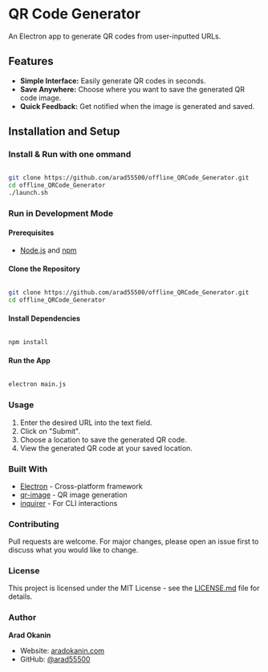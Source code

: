 # QR Code Generator

An Electron app to generate QR codes from user-inputted URLs.

## Features

- **Simple Interface:** Easily generate QR codes in seconds.
- **Save Anywhere:** Choose where you want to save the generated QR code image.
- **Quick Feedback:** Get notified when the image is generated and saved.

## Installation and Setup

### Install & Run with one ommand
```bash

git clone https://github.com/arad55500/offline_QRCode_Generator.git
cd offline_QRCode_Generator
./launch.sh

```

### Run in Development Mode

#### Prerequisites

- [Node.js](https://nodejs.org/en/) and [npm](https://www.npmjs.com/)

#### Clone the Repository

```bash

git clone https://github.com/arad55500/offline_QRCode_Generator.git
cd offline_QRCode_Generator

```

#### Install Dependencies

```bash

npm install

```

#### Run the App

```bash

electron main.js

```

### Usage

1. Enter the desired URL into the text field.
2. Click on "Submit".
3. Choose a location to save the generated QR code.
4. View the generated QR code at your saved location.

### Built With

- [Electron](https://www.electronjs.org/) - Cross-platform framework
- [qr-image](https://www.npmjs.com/package/qr-image) - QR image generation
- [inquirer](https://www.npmjs.com/package/inquirer) - For CLI interactions

### Contributing

Pull requests are welcome. For major changes, please open an issue first to discuss what you would like to change.

### License

This project is licensed under the MIT License - see the [LICENSE.md](LICENSE.md) file for details.

### Author

**Arad Okanin**

- Website: [aradokanin.com](https://www.aradokanin.com)
- GitHub: [@arad55500](https://github.com/arad55500)
